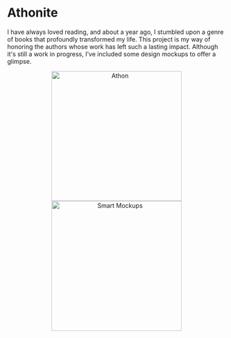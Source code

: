 # Athonite
I have always loved reading, and about a year ago, I stumbled upon a genre of books that profoundly transformed my life. This project is my way of honoring the authors whose work has left such a lasting impact. Although it's still a work in progress, I’ve included some design mockups to offer a glimpse.

<p align="center">
  <img src="https://github.com/user-attachments/assets/35e9894a-5e68-4a25-b178-290d615e5adf" alt="Athon" height="300px" />
  <img src="https://github.com/user-attachments/assets/9ed7a751-bbaf-481e-a453-acbd6dbc2fbe" alt="Smart Mockups" height="300px" />
</p>
